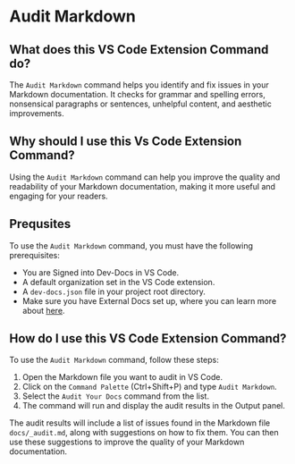 # Audit Markdown

## What does this VS Code Extension Command do?

The `Audit Markdown` command helps you identify and fix issues in your Markdown documentation. It checks for grammar and spelling errors, nonsensical paragraphs or sentences, unhelpful content, and aesthetic improvements.

## Why should I use this Vs Code Extension Command?

Using the `Audit Markdown` command can help you improve the quality and readability of your Markdown documentation, making it more useful and engaging for your readers.

## Prequsites

To use the `Audit Markdown` command, you must have the following prerequisites:

- You are Signed into Dev-Docs in VS Code.
- A default organization set in the VS Code extension.
- A `dev-docs.json` file in your project root directory.
- Make sure you have External Docs set up, where you can learn more about [here](/docs/external%20docs/How%20to%20Get%20Started%20With%20External%20Docs).

## How do I use this VS Code Extension Command?

To use the `Audit Markdown` command, follow these steps:

1. Open the Markdown file you want to audit in VS Code.
2. Click on the `Command Palette` (Ctrl+Shift+P) and type `Audit Markdown`.
3. Select the `Audit Your Docs` command from the list.
4. The command will run and display the audit results in the Output panel.

The audit results will include a list of issues found in the Markdown file `docs/_audit.md`, along with suggestions on how to fix them. You can then use these suggestions to improve the quality of your Markdown documentation.
  
  